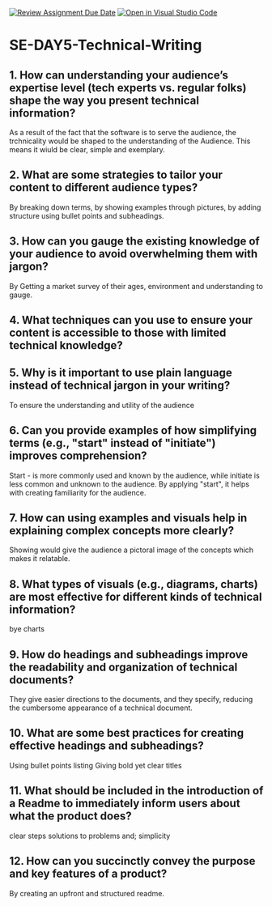 [![Review Assignment Due Date](https://classroom.github.com/assets/deadline-readme-button-22041afd0340ce965d47ae6ef1cefeee28c7c493a6346c4f15d667ab976d596c.svg)](https://classroom.github.com/a/zsAR-pyY)
[![Open in Visual Studio Code](https://classroom.github.com/assets/open-in-vscode-2e0aaae1b6195c2367325f4f02e2d04e9abb55f0b24a779b69b11b9e10269abc.svg)](https://classroom.github.com/online_ide?assignment_repo_id=16080754&assignment_repo_type=AssignmentRepo)
# SE-DAY5-Technical-Writing
## 1. How can understanding your audience’s expertise level (tech experts vs. regular folks) shape the way you present technical information?

As a result of the fact that the software is to serve the audience, the trchnicality would be shaped to the understanding of the Audience. This means it wiuld be clear, simple and exemplary.
## 2. What are some strategies to tailor your content to different audience types?

By breaking down terms, by showing examples through pictures, by adding structure using bullet points and subheadings.
## 3. How can you gauge the existing knowledge of your audience to avoid overwhelming them with jargon?
By Getting a market survey of their ages, environment and understanding to gauge.

## 4. What techniques can you use to ensure your content is accessible to those with limited technical knowledge?



## 5. Why is it important to use plain language instead of technical jargon in your writing?

To ensure the understanding and utility of the audience 
## 6. Can you provide examples of how simplifying terms (e.g., "start" instead of "initiate") improves comprehension?

Start - is more commonly used and known by the audience, while initiate is less common and unknown to the audience. By applying "start", it helps with creating familiarity for the audience.
## 7. How can using examples and visuals help in explaining complex concepts more clearly?

Showing would give the audience a pictoral image of the concepts which makes it relatable.
## 8. What types of visuals (e.g., diagrams, charts) are most effective for different kinds of technical information?
bye charts

## 9. How do headings and subheadings improve the readability and organization of technical documents?

They give easier directions to the documents, and they specify, reducing the cumbersome appearance of a technical document.
## 10. What are some best practices for creating effective headings and subheadings?

Using bullet points
listing 
Giving bold yet clear titles 
## 11. What should be included in the introduction of a Readme to immediately inform users about what the product does?

clear steps
solutions to problems and;
simplicity

## 12. How can you succinctly convey the purpose and key features of a product?
By creating an upfront and structured readme.
